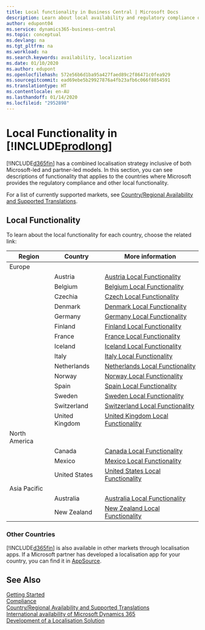 ```yaml
---
title: Local functionality in Business Central | Microsoft Docs
description: Learn about local availability and regulatory compliance of Dynamics 365 Business Central.
author: edupont04
ms.service: dynamics365-business-central
ms.topic: conceptual
ms.devlang: na
ms.tgt_pltfrm: na
ms.workload: na
ms.search.keywords: availability, localization
ms.date: 01/10/2020
ms.author: edupont
ms.openlocfilehash: 572e56b6d1ba95a427faed89c2f86471c0fea929
ms.sourcegitcommit: ead69ebe5b29927876a4fb23afb6c066f8854591
ms.translationtype: HT
ms.contentlocale: en-AU
ms.lasthandoff: 01/14/2020
ms.locfileid: "2952898"
---
```

# <a name="local-functionality-in-includeprodlongincludesprodlongmd"></a>Local Functionality in [!INCLUDE[prodlong](includes/prodlong.md)]

[!INCLUDE[d365fin](includes/d365fin_md.md)] has a combined localisation strategy inclusive of both Microsoft-led and partner-led models. In this section, you can see descriptions of functionality that applies to the countries where Microsoft provides the regulatory compliance and other local functionality.  

For a list of currently supported markets, see [Country/Regional Availability and Supported Translations](/dynamics365/business-central/dev-itpro/compliance/apptest-countries-and-translations?toc=/dynamics365/business-central/toc.json).  

## <a name="local-functionality"></a>Local Functionality

To learn about the local functionality for each country, choose the related link:

| Region | Country | More information |
| --- | --- |--- |
| Europe |  | |
|        | Austria | [Austria Local Functionality](localfunctionality/austria/austria-local-functionality.md) |
|        | Belgium | [Belgium Local Functionality](localfunctionality/belgium/belgium-local-functionality.md) |
|        | Czechia | [Czech Local Functionality](localfunctionality/czech/czech-local-functionality.md) |
|        | Denmark | [Denmark Local Functionality](localfunctionality/denmark/denmark-local-functionality.md) |
|        | Germany | [Germany Local Functionality](localfunctionality/germany/germany-local-functionality.md) |
|        | Finland | [Finland Local Functionality](localfunctionality/finland/finland-local-functionality.md) |
|        | France | [France Local Functionality](localfunctionality/france/france-local-functionality.md) |
|        | Iceland | [Iceland Local Functionality](localfunctionality/iceland/iceland-local-functionality.md) |
|        | Italy | [Italy Local Functionality](localfunctionality/italy/italy-local-functionality.md) |
|        | Netherlands | [Netherlands Local Functionality](localfunctionality/netherlands/netherlands-local-functionality.md) |
|        | Norway | [Norway Local Functionality](localfunctionality/norway/norway-local-functionality.md) |
|        | Spain | [Spain Local Functionality](localfunctionality/spain/spain-local-functionality.md) |
|        | Sweden | [Sweden Local Functionality](localfunctionality/sweden/sweden-local-functionality.md) |
|        | Switzerland | [Switzerland Local Functionality](localfunctionality/switzerland/switzerland-local-functionality.md) |
|        | United Kingdom | [United Kingdom Local Functionality](localfunctionality/unitedkingdom/united-kingdom-local-functionality.md) |
| North America |       |  |
|        | Canada|[Canada Local Functionality](localfunctionality/canada/canada-local-functionality.md) |
|        | Mexico | [Mexico Local Functionality](localfunctionality/mexico/mexico-local-functionality.md) |
|        | United States|[United States Local Functionality](localfunctionality/unitedstates/united-states-local-functionality.md) |
| Asia Pacific |       |  |
|        | Australia | [Australia Local Functionality](localfunctionality/australia/australia-local-functionality.md) |
|        | New Zealand | [New Zealand Local Functionality](localfunctionality/newzealand/new-zealand-local-functionality.md) |

### <a name="other-countries"></a>Other Countries
[!INCLUDE[d365fin](includes/d365fin_md.md)] is also available in other markets through localisation apps. If a Microsoft partner has developed a localisation app for your country, you can find it in [AppSource](https://appsource.microsoft.com/product/dynamics-365-business-central/).

## <a name="see-also"></a>See Also
[Getting Started](product-get-started.md)  
[Compliance](compliance/compliance-overview.md)  
[Country/Regional Availability and Supported Translations](/dynamics365/business-central/dev-itpro/compliance/apptest-countries-and-translations?toc=/dynamics365/business-central/toc.json)  
[International availability of Microsoft Dynamics 365](/dynamics365/get-started/availability)  
[Development of a Localisation Solution](/dynamics365/business-central/dev-itpro/developer/readiness/readiness-develop-localization)  
